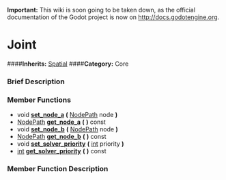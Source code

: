 **Important:** This wiki is soon going to be taken down, as the official documentation of the Godot project is now on http://docs.godotengine.org.

#  Joint  
####**Inherits:** [Spatial](class_spatial)
####**Category:** Core

###  Brief Description  


###  Member Functions 
  * void  **[set&#95;node&#95;a](#set_node_a)**  **(** [NodePath](class_nodepath) node  **)**
  * [NodePath](class_nodepath)  **[get&#95;node&#95;a](#get_node_a)**  **(** **)** const
  * void  **[set&#95;node&#95;b](#set_node_b)**  **(** [NodePath](class_nodepath) node  **)**
  * [NodePath](class_nodepath)  **[get&#95;node&#95;b](#get_node_b)**  **(** **)** const
  * void  **[set&#95;solver&#95;priority](#set_solver_priority)**  **(** [int](class_int) priority  **)**
  * [int](class_int)  **[get&#95;solver&#95;priority](#get_solver_priority)**  **(** **)** const

###  Member Function Description  

